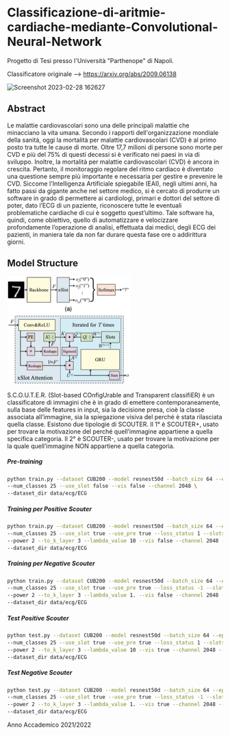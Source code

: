 

# Classificazione-di-aritmie-cardiache-mediante-Convolutional-Neural-Network

Progetto di Tesi presso l'Università "Parthenope" di Napoli.

Classificatore originale --> https://arxiv.org/abs/2009.06138

![Screenshot 2023-02-28 162627](https://user-images.githubusercontent.com/94131849/221899621-8e4fcb88-648a-4679-b24e-df3323a46f88.png)


## Abstract
Le malattie cardiovascolari sono una delle principali malattie che minacciano la vita umana. Secondo i rapporti dell'organizzazione mondiale della sanità, oggi la mortalità per malattie cardiovascolari (CVD) è al primo posto tra tutte le cause di morte. Oltre 17,7 milioni di persone sono morte per CVD e più del 75% di questi decessi si è verificato nei paesi in via di sviluppo. Inoltre, la mortalità per malattie cardiovascolari (CVD) è ancora in crescita. Pertanto, il monitoraggio regolare del ritmo cardiaco è diventato una questione sempre più importante e necessaria per gestire e prevenire le CVD. Siccome l'Intelligenza Artificiale spiegabile (EAI), negli ultimi anni, ha fatto passi da gigante anche nel settore medico, si è cercato di produrre un software in grado di permettere ai cardiologi, primari e dottori del settore di poter, dato l’ECG di un paziente, riconoscere tutte le eventuali problematiche cardiache di cui è soggetto quest’ultimo. Tale software ha, quindi, come obiettivo, quello di automatizzare e velocizzare profondamente l’operazione di analisi, effettuata dai medici, degli ECG dei pazienti, in maniera tale da non far durare questa fase ore o addirittura giorni.

## Model Structure
![Structure Figure](fig/zfig_structure.jpg)

S.C.O.U.T.E.R. (Slot-based COnfigUrable and Transparent classifiER) è un classificatore di immagini che è in grado di emettere contemporaneamente, sulla base delle features in input, sia la decisione presa, cioè la classe associata all’immagine, sia la spiegazione visiva del perché è stata rilasciata quella classe. 
Esistono due tipologie di SCOUTER.
Il 1° è SCOUTER+, usato per trovare la motivazione del perché quell’immagine appartiene a quella specifica categoria. 
Il 2° è SCOUTER-, usato per trovare la motivazione per la quale quell’immagine NON appartiene a quella categoria. 

##### Pre-training

```bash
python train.py --dataset CUB200 --model resnest50d --batch_size 64 --epochs 150 \
--num_classes 25 --use_slot false --vis false --channel 2048 \
--dataset_dir data/ecg/ECG
```

##### Training per Positive Scouter

```bash
python train.py --dataset CUB200 --model resnest50d --batch_size 64 --epochs 150 \
--num_classes 25 --use_slot true --use_pre true --loss_status 1 --slots_per_class 5 \
--power 2 --to_k_layer 3 --lambda_value 10 --vis false --channel 2048 --freeze_layers 2 \
--dataset_dir data/ecg/ECG
```

##### Training per Negative Scouter

```bash
python train.py --dataset CUB200 --model resnest50d --batch_size 64 --epochs 150 \
--num_classes 25 --use_slot true --use_pre true --loss_status -1 --slots_per_class 3 \
--power 2 --to_k_layer 3 --lambda_value 1. --vis false --channel 2048 --freeze_layers 2 \
--dataset_dir data/ecg/ECG
```

##### Test Positive Scouter

```bash
python test.py --dataset CUB200 --model resnest50d --batch_size 64 --epochs 150 \
--num_classes 25 --use_slot true --use_pre true --loss_status 1 --slots_per_class 5 \
--power 2 --to_k_layer 3 --lambda_value 10 --vis true --channel 2048 --freeze_layers 2 \
--dataset_dir data/ecg/ECG
```

##### Test Negative Scouter

```bash
python test.py --dataset CUB200 --model resnest50d --batch_size 64 --epochs 150 \
--num_classes 25 --use_slot true --use_pre true --loss_status -1 --slots_per_class 3 \
--power 2 --to_k_layer 3 --lambda_value 1. --vis true --channel 2048 --freeze_layers 2 \
--dataset_dir data/ecg/ECG
```




Anno Accademico 2021/2022



